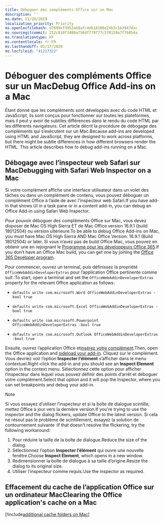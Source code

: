 ```yaml
---
title: Déboguer des compléments Office sur un Mac
description: ''
ms.date: 11/26/2019
localization_priority: Priority
ms.openlocfilehash: d7609ef3952a68afc4db18100e24b3c1b3947dac
ms.sourcegitcommit: 212c810f3480a750df779777c570159a7f76054a
ms.translationtype: HT
ms.contentlocale: fr-FR
ms.lasthandoff: 01/17/2020
ms.locfileid: "41217322"
---
```

# <a name="debug-office-add-ins-on-a-mac"></a><span data-ttu-id="af7f4-102">Déboguer des compléments Office sur un Mac</span><span class="sxs-lookup"><span data-stu-id="af7f4-102">Debug Office Add-ins on a Mac</span></span>

<span data-ttu-id="af7f4-p101">Étant donné que les compléments sont développés avec du code HTML et JavaScript, ils sont conçus pour fonctionner sur toutes les plateformes, mais il peut y avoir de subtiles différences dans le rendu du code HTML par les différents navigateurs. Cet article décrit la procédure de débogage des compléments qui s’exécutent sur un Mac.</span><span class="sxs-lookup"><span data-stu-id="af7f4-p101">Because add-ins are developed using HTML and JavaScript, they are designed to work across platforms, but there might be subtle differences in how different browsers render the HTML. This article describes how to debug add-ins running on a Mac.</span></span>

## <a name="debugging-with-safari-web-inspector-on-a-mac"></a><span data-ttu-id="af7f4-105">Débogage avec l’inspecteur web Safari sur Mac</span><span class="sxs-lookup"><span data-stu-id="af7f4-105">Debugging with Safari Web Inspector on a Mac</span></span>

<span data-ttu-id="af7f4-106">Si votre complément affiche une interface utilisateur dans un volet des tâches ou dans un complément de contenu, vous pouvez déboguer un complément Office à l’aide de avec l’inspecteur web Safari.</span><span class="sxs-lookup"><span data-stu-id="af7f4-106">If you have add-in that shows UI in a task pane or in a content add-in, you can debug an Office Add-in using Safari Web Inspector.</span></span>

<span data-ttu-id="af7f4-107">Pour pouvoir déboguer des compléments Office sur Mac, vous devez disposer de Mac OS High Sierra ET de Mac Office version 16.9.1 (build 18012504) ou version ultérieure.</span><span class="sxs-lookup"><span data-stu-id="af7f4-107">To be able to debug Office Add-ins on Mac, you must have Mac OS High Sierra AND Mac Office Version: 16.9.1 (Build 18012504) or later.</span></span> <span data-ttu-id="af7f4-108">Si vous n’avez pas de build Office Mac, vous pouvez en obtenir une en rejoignant le [Programme pour les développeurs Office 365](https://developer.microsoft.com/office/dev-program).</span><span class="sxs-lookup"><span data-stu-id="af7f4-108">If you don't have an Office Mac build, you can get one by joining the [Office 365 Developer program](https://developer.microsoft.com/office/dev-program).</span></span>

<span data-ttu-id="af7f4-109">Pour commencer, ouvrez un terminal, puis définissez la propriété `OfficeWebAddinDeveloperExtras` pour l’application Office pertinente comme suit :</span><span class="sxs-lookup"><span data-stu-id="af7f4-109">To start, open a terminal and set the `OfficeWebAddinDeveloperExtras` property for the relevant Office application as follows:</span></span>

- `defaults write com.microsoft.Word OfficeWebAddinDeveloperExtras -bool true`

- `defaults write com.microsoft.Excel OfficeWebAddinDeveloperExtras -bool true`

- `defaults write com.microsoft.Powerpoint OfficeWebAddinDeveloperExtras -bool true`

- `defaults write com.microsoft.Outlook OfficeWebAddinDeveloperExtras -bool true`

<span data-ttu-id="af7f4-110">Ensuite, ouvrez l’application Office et[insérez votre complément](sideload-an-office-add-in-on-ipad-and-mac.md).</span><span class="sxs-lookup"><span data-stu-id="af7f4-110">Then, open the Office application and [sideload your add-in](sideload-an-office-add-in-on-ipad-and-mac.md).</span></span> <span data-ttu-id="af7f4-111">Cliquez sur le complément. Vous devriez voir l’option **Inspecter l’élément** s’afficher dans le menu contextuel.</span><span class="sxs-lookup"><span data-stu-id="af7f4-111">Right-click the add-in and you should see an **Inspect Element** option in the context menu.</span></span> <span data-ttu-id="af7f4-112">Sélectionnez cette option pour afficher l’inspecteur dans lequel vous pouvez définir des points d’arrêt et déboguer votre complément.</span><span class="sxs-lookup"><span data-stu-id="af7f4-112">Select that option and it will pop the Inspector, where you can set breakpoints and debug your add-in.</span></span>

> [!NOTE]
> <span data-ttu-id="af7f4-113">Si vous essayez d’utiliser l’inspecteur et si la boîte de dialogue scintille, mettez Office à jour vers la dernière version.</span><span class="sxs-lookup"><span data-stu-id="af7f4-113">If you're trying to use the inspector and the dialog flickers, update Office to the latest version.</span></span> <span data-ttu-id="af7f4-114">Si cela ne résout pas le problème de scintillement, essayez la solution de contournement suivante :</span><span class="sxs-lookup"><span data-stu-id="af7f4-114">If that doesn't resolve the flickering, try the following workaround:</span></span>
> 1. <span data-ttu-id="af7f4-115">Pour réduire la taille de la boîte de dialogue.</span><span class="sxs-lookup"><span data-stu-id="af7f4-115">Reduce the size of the dialog.</span></span>
> 2. <span data-ttu-id="af7f4-116">Sélectionnez l’option **Inspecter l’élément** qui ouvre une nouvelle fenêtre.</span><span class="sxs-lookup"><span data-stu-id="af7f4-116">Choose **Inspect Element**, which opens in a new window.</span></span>
> 3. <span data-ttu-id="af7f4-117">Redimensionner la boîte de dialogue à sa taille d’origine.</span><span class="sxs-lookup"><span data-stu-id="af7f4-117">Resize the dialog to its original size.</span></span>
> 4. <span data-ttu-id="af7f4-118">Utiliser l’inspecteur comme requis.</span><span class="sxs-lookup"><span data-stu-id="af7f4-118">Use the inspector as required.</span></span>

## <a name="clearing-the-office-applications-cache-on-a-mac"></a><span data-ttu-id="af7f4-119">Effacement du cache de l’application Office sur un ordinateur Mac</span><span class="sxs-lookup"><span data-stu-id="af7f4-119">Clearing the Office application's cache on a Mac</span></span>

[!include[additional cache folders on Mac](../includes/mac-cache-folders.md)]
